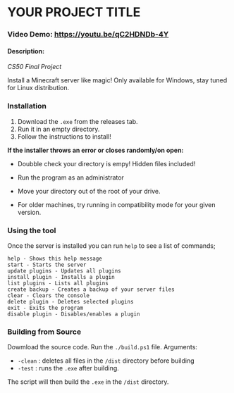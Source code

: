 
# YOUR PROJECT TITLE
### Video Demo:  <https://youtu.be/qC2HDNDb-4Y>
#### Description:
*CS50 Final Project*

Install a Minecraft server like magic!
Only available for Windows, stay tuned for Linux distribution.
### Installation

1. Download the `.exe` from the releases tab.
2. Run it in an empty directory.
3. Follow the instructions to install!

**If the installer throws an error or closes randomly/on open:**

 - Doubble check your directory is empy! Hidden files included!

 - Run the program as an administrator

 - Move your directory out of the root of your drive.

 - For older machines, try running in compatibility mode for your given version.

### Using the tool

Once the server is installed you can run `help` to see a list of commands;
```
help - Shows this help message
start - Starts the server
update plugins - Updates all plugins
install plugin - Installs a plugin
list plugins - Lists all plugins
create backup - Creates a backup of your server files
clear - Clears the console
delete plugin - Deletes selected plugins
exit - Exits the program
disable plugin - Disables/enables a plugin
```

### Building from Source

Dowmload the source code.
Run the `./build.ps1` file.
Arguments:
 - `-clean` : deletes all files in the `/dist` directory before building
 - `-test` : runs the `.exe` after building.

The script will then build the `.exe` in the `/dist` directory.
